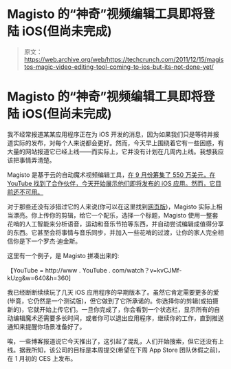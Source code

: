 # Magisto 的“神奇”视频编辑工具即将登陆 iOS(但尚未完成)

> 原文：<https://web.archive.org/web/https://techcrunch.com/2011/12/15/magistos-magic-video-editing-tool-coming-to-ios-but-its-not-done-yet/>

# Magisto 的“神奇”视频编辑工具即将登陆 iOS(但尚未完成)

我不经常报道某某应用程序正在为 iOS 开发的消息，因为如果我们只是等待并报道实际的发布，对每个人来说都会更好。然而，今天早上围绕着它有一些困惑，有大量的网站报道它已经上线——而实际上，它并没有计划在几周内上线。我想我应该把事情弄清楚。

Magisto 是基于云的自动魔术视频编辑工具，[在 9 月份筹集了 550 万美元，](https://web.archive.org/web/20221003181633/http://www.techmeme.com/110920/p19#a110920p19)[在 YouTube 找到了合作伙伴，今天开始展示他们即将发布的 iOS 应用。然而，它目前还不可用。](https://web.archive.org/web/20221003181633/https://beta.techcrunch.com/2011/09/21/youtube-magisto/)

对于那些还没有涉猎过它的人来说(你可以在这里找到[网页版](https://web.archive.org/web/20221003181633/http://www.magisto.com/))，Magisto 实际上相当漂亮。你上传你的剪辑，给它一个配乐，选择一个标题，Magisto 使用一整套花哨的人工智能来分析语音，运动和音乐节拍等东西，并自动尝试编辑成值得分享的东西。它甚至会将事情与音乐同步，并加入一些花哨的过渡，让你的家人完全相信你是下一个罗杰·迪金斯。

这里有一个例子，是 Magisto 拼凑出来的:

【YouTube = http://www . YouTube . com/watch？v=kvCJMf-kUzg&w=640&h=360]

我已经断断续续玩了几天 iOS 应用程序的早期版本了。虽然它肯定需要更多的爱(毕竟，它仍然是一个测试版)，但它做到了它所承诺的。你选择你的剪辑(或拍摄新的)，它就开始上传它们。一旦你完成了，你会看到一个状态栏，显示所有的自动编辑魔术还需要多长时间，或者你可以退出应用程序，继续你的工作，直到推送通知来提醒你场景准备好了。

唉，一些博客报道说它今天推出了，这引起了混乱，人们开始搜索，但它还没有上线。据我所知，该公司的目标是本周提交(希望在下周 App Store 团队休假之前)，在 1 月初的 CES 上发布。